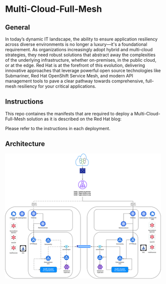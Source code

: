 # Multi-Cloud-Full-Mesh

General
-------
In today’s dynamic IT landscape, the ability to ensure application resiliency across diverse environments is no longer a luxury—it's a foundational requirement. As organizations increasingly adopt hybrid and multi-cloud strategies, they need robust solutions that abstract away the complexities of the underlying infrastructure, whether on-premises, in the public cloud, or at the edge. Red Hat is at the forefront of this evolution, delivering innovative approaches that leverage powerful open source technologies like Submariner, Red Hat OpenShift Service Mesh, and modern API management tools to pave a clear pathway towards comprehensive, full-mesh resiliency for your critical applications.

Instructions
------------
This repo containes the manifests that are required to deploy a Multi-Cloud-Full-Mesh solution as it is described on the Red Hat blog: <url>

Please refer to the instructions in each deployment.

Architecture
------------

![Description](Multi-Cluster-Architecture.png)
